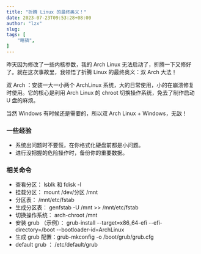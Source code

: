 ```yaml
---
title: "折腾 Linux 的最终奥义！"
date: 2023-07-23T09:53:28+08:00
author: "lzx"
slug: 
tags: [
    "瞎搞",
]
---
```


昨天因为修改了一些内核参数，我的 Arch Linux 无法启动了，折腾一下又修好了。就在这次事故里，我领悟了折腾 Linux 的最终奥义：双 Arch 大法！

双 Arch ：安装一大一小两个 ArchLinux 系统，大的日常使用，小的在崩溃修复时使用。它的核心是利用 Arch Linux 的 chroot 切换操作系统，免去了制作启动 U 盘的麻烦。

当然 Windows 有时候还是需要的，所以双 Arch Linux + Windows，无敌！

### 一些经验

- 系统出问题时不要慌，在你格式化硬盘前都是小问题。
- 进行没把握的危险操作时，备份你的重要数据。

### 相关命令

- 查看分区： lsblk 和 fdisk -l
- 挂载分区： mount /dev/分区 /mnt
- 分区表： /mnt/etc/fstab
- 生成分区表： genfstab -U /mnt >> /mnt/etc/fstab
- 切换操作系统： arch-chroot /mnt 
- 安装 grub （示例）： grub-install --target=x86_64-efi --efi-directory=/boot --bootloader-id=ArchLinux
- 生成 grub 配置：grub-mkconfig -o /boot/grub/grub.cfg
- default grub ： /etc/default/grub

